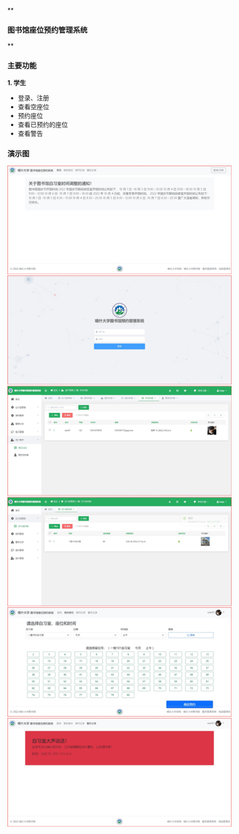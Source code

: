  **

### 图书馆座位预约管理系统
** 
### 主要功能

 **1. 学生** 

- 登录、注册
- 查看空座位
- 预约座位
- 查看已预约的座位
- 查看警告

### 演示图
![输入图片说明](%E6%BC%94%E7%A4%BA%E5%9B%BE/%E5%B1%8F%E5%B9%95%E6%88%AA%E5%9B%BE%202022-09-28%20202126.jpg)
![输入图片说明](%E6%BC%94%E7%A4%BA%E5%9B%BE/%E5%B1%8F%E5%B9%95%E6%88%AA%E5%9B%BE%202022-09-28%20201050.jpg)
![输入图片说明](%E6%BC%94%E7%A4%BA%E5%9B%BE/%E5%B1%8F%E5%B9%95%E6%88%AA%E5%9B%BE%202022-09-28%20202106.jpg)
![输入图片说明](%E6%BC%94%E7%A4%BA%E5%9B%BE/%E5%B1%8F%E5%B9%95%E6%88%AA%E5%9B%BE%202022-09-28%20201512.jpg)
![输入图片说明](%E6%BC%94%E7%A4%BA%E5%9B%BE/%E5%B1%8F%E5%B9%95%E6%88%AA%E5%9B%BE%202022-09-28%20202224.jpg)
![输入图片说明](%E6%BC%94%E7%A4%BA%E5%9B%BE/%E5%B1%8F%E5%B9%95%E6%88%AA%E5%9B%BE%202022-09-28%20202243.jpg)
